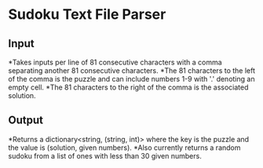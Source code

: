 # Sudoku Text File Parser
## Input
*Takes inputs per line of 81 consecutive characters with a comma separating another 81 consecutive characters.
*The 81 characters to the left of the comma is the puzzle and can include numbers 1-9 with '.' denoting an empty cell.
*The 81 characters to the right of the comma is the associated solution.

## Output
*Returns a dictionary<string, (string, int)> where the key is the puzzle and the value is (solution, given numbers).
*Also currently returns a random sudoku from a list of ones with less than 30 given numbers.
